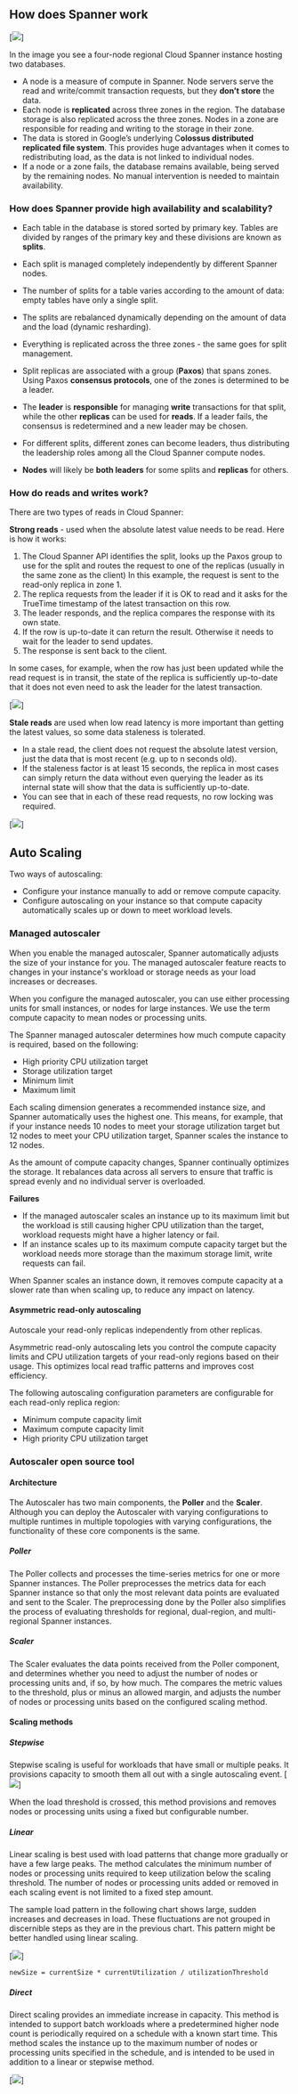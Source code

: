 ## How does Spanner work
[<img src="images/cloud_spanner.png">]

In the image you see a four-node regional Cloud Spanner instance hosting two databases.

- A node is a measure of compute in Spanner. Node servers serve the read and write/commit transaction requests, but they **don’t store** the data.
- Each node is **replicated** across three zones in the region. The database storage is also replicated across the three zones. Nodes in a zone are responsible for reading and writing to the storage in their zone.
- The data is stored in Google’s underlying C**olossus distributed replicated file system**. This provides huge advantages when it comes to redistributing load, as the data is not linked to individual nodes.
- If a node or a zone fails, the database remains available, being served by the remaining nodes. No manual intervention is needed to maintain availability.

### How does Spanner provide high availability and scalability?

- Each table in the database is stored sorted by primary key. Tables are divided by ranges of the primary key and these divisions are known as **splits**.
- Each split is managed completely independently by different Spanner nodes.
- The number of splits for a table varies according to the amount of data: empty tables have only a single split.
- The splits are rebalanced dynamically depending on the amount of data and the load (dynamic resharding).

- Everything is replicated across the three zones - the same goes for split management.
- Split replicas are associated with a group (**Paxos**) that spans zones. Using Paxos **consensus protocols**, one of the zones is determined to be a leader.
- The **leader** is **responsible** for managing **write** transactions for that split, while the other **replicas** can be used for **reads**. If a leader fails, the consensus is redetermined and a new leader may be chosen.
- For different splits, different zones can become leaders, thus distributing the leadership roles among all the Cloud Spanner compute nodes.
- **Nodes** will likely be **both leaders** for some splits and **replicas** for others.


### How do reads and writes work?
There are two types of reads in Cloud Spanner:

**Strong reads** - used when the absolute latest value needs to be read. Here is how it works:
1. The Cloud Spanner API identifies the split, looks up the Paxos group to use for the split and routes the request to one of the replicas (usually in the same zone as the client) In this example, the request is sent to the read-only replica in zone 1.
2. The replica requests from the leader if it is OK to read and it asks for the TrueTime timestamp of the latest transaction on this row.
3. The leader responds, and the replica compares the response with its own state.
4. If the row is up-to-date it can return the result.  Otherwise it needs to wait for the leader to send updates.
5. The response is sent back to the client.

In some cases, for example, when the row has just been updated while the read request is in transit, the state of the replica is sufficiently up-to-date that it does not even need to ask the leader for the latest transaction.

[<img src="images/query_life_strong_read.png">]

**Stale reads** are used when low read latency is more important than getting the latest values, so some data staleness is tolerated.
- In a stale read, the client does not request the absolute latest version, just the data that is most recent (e.g. up to n seconds old).
- If the staleness factor is at least 15 seconds, the replica in most cases can simply return the data without even querying the leader as its internal state will show that the data is sufficiently up-to-date.
- You can see that in each of these read requests, no row locking was required.

[<img src="images/query_life_stale_read.png">]

## Auto Scaling
Two ways of autoscaling:
- Configure your instance manually to add or remove compute capacity.
- Configure autoscaling on your instance so that compute capacity automatically scales up or down to meet workload levels.

###  Managed autoscaler
When you enable the managed autoscaler, Spanner automatically adjusts the size of your instance for you.
The managed autoscaler feature reacts to changes in your instance's workload or storage needs as your load increases or decreases.

When you configure the managed autoscaler, you can use either processing units for small instances, or nodes for large instances.
We use the term compute capacity to mean nodes or processing units.

The Spanner managed autoscaler determines how much compute capacity is required, based on the following:

- High priority CPU utilization target
- Storage utilization target
- Minimum limit
- Maximum limit

Each scaling dimension generates a recommended instance size, and Spanner automatically uses the highest one.
This means, for example, that if your instance needs 10 nodes to meet your storage utilization target but 12 nodes to meet your CPU utilization target, Spanner scales the instance to 12 nodes.

As the amount of compute capacity changes, Spanner continually optimizes the storage. It rebalances data across all servers to ensure that traffic is spread evenly and no individual server is overloaded.

**Failures**
- If the managed autoscaler scales an instance up to its maximum limit but the workload is still causing higher CPU utilization than the target, workload requests might have a higher latency or fail.
- If an instance scales up to its maximum compute capacity target but the workload needs more storage than the maximum storage limit, write requests can fail.

When Spanner scales an instance down, it removes compute capacity at a slower rate than when scaling up, to reduce any impact on latency.

#### Asymmetric read-only autoscaling
Autoscale your read-only replicas independently from other replicas.

Asymmetric read-only autoscaling lets you control the compute capacity limits and CPU utilization targets of your read-only regions based on their usage. This optimizes local read traffic patterns and improves cost efficiency.

The following autoscaling configuration parameters are configurable for each read-only replica region:
- Minimum compute capacity limit
- Maximum compute capacity limit
- High priority CPU utilization target


### Autoscaler open source tool

#### Architecture
The Autoscaler has two main components, the **Poller** and the **Scaler**. Although you can deploy the Autoscaler with varying configurations to multiple runtimes in multiple topologies with varying configurations, the functionality of these core components is the same.

##### Poller
The Poller collects and processes the time-series metrics for one or more Spanner instances. The Poller preprocesses the metrics data for each Spanner instance so that only the most relevant data points are evaluated and sent to the Scaler. The preprocessing done by the Poller also simplifies the process of evaluating thresholds for regional, dual-region, and multi-regional Spanner instances.

##### Scaler
The Scaler evaluates the data points received from the Poller component, and determines whether you need to adjust the number of nodes or processing units and, if so, by how much. The compares the metric values to the threshold, plus or minus an allowed margin, and adjusts the number of nodes or processing units based on the configured scaling method. 

#### Scaling methods
##### Stepwise
Stepwise scaling is useful for workloads that have small or multiple peaks. It provisions capacity to smooth them all out with a single autoscaling event.
[<img src="images/autoscaler-tool-stepwise.png">]

When the load threshold is crossed, this method provisions and removes nodes or processing units using a fixed but configurable number.

##### Linear
Linear scaling is best used with load patterns that change more gradually or have a few large peaks.
The method calculates the minimum number of nodes or processing units required to keep utilization below the scaling threshold. 
The number of nodes or processing units added or removed in each scaling event is not limited to a fixed step amount.

The sample load pattern in the following chart shows large, sudden increases and decreases in load. These fluctuations are not grouped in discernible steps as they are in the previous chart. This pattern might be better handled using linear scaling.

[<img src="images/autoscaler-tool-linear.png">]

```newSize = currentSize * currentUtilization / utilizationThreshold```

##### Direct
Direct scaling provides an immediate increase in capacity. This method is intended to support batch workloads where a predetermined higher node count is periodically required on a schedule with a known start time.
This method scales the instance up to the maximum number of nodes or processing units specified in the schedule, and is intended to be used in addition to a linear or stepwise method.

[<img src="images/autoscaler-tool-direct.png">]
